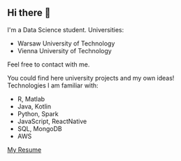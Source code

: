 ## Hi there 👋

<!--
**wojo501/wojo501** is a ✨ _special_ ✨ repository because its `README.md` (this file) appears on your GitHub profile.

Here are some ideas to get you started:

- 🔭 I’m currently working on ...
- 🌱 I’m currently learning ...
- 👯 I’m looking to collaborate on ...
- 🤔 I’m looking for help with ...
- 💬 Ask me about ...
- 📫 How to reach me: ...
- 😄 Pronouns: ...
- ⚡ Fun fact: ...
-->

I'm a Data Science student.
Universities:
- Warsaw University of Technology<br/>
- Vienna University of Technology<br/>

Feel free to contact with me.

You could find here university projects and my own ideas! <br/>
Technologies I am familiar with:
- R, Matlab
- Java, Kotlin
- Python, Spark
- JavaScript, ReactNative
- SQL, MongoDB
- AWS
  
[My Resume](https://github.com/wojo501/Resume/blob/main/WojciechMichalukCVOnePage02_25.pdf)
